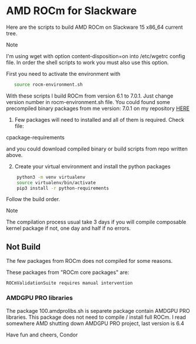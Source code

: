 # AMD ROCm for Slackware

Here are the scripts to build AMD ROCm on Slackware 15 x86_64 current tree.

>[!NOTE]
> I'm using wget with option content-disposition=on into /etc/wgetrc config file.
> In order the shell scripts to work you must also use this option.

First you need to activate the environment with

```bash
   source rocm-environment.sh
```

With these scripts I build ROCm from version 6.1 to 7.0.1. Just change
version number in rocm-environment.sh file. You could found some precompiled
binary packages from me version: 7.0.1 on my repository [HERE](https://www.ixip.net/rocm/)

1. Few packages will need to installed and all of them is required. Check file:

cpackage-requirements

and you could download compiled binary or build scripts from repo written above.

2. Create your virtual environment and install the python packages

```bash
    python3 -m venv virtualenv
    source virtualenv/bin/activate
    pip3 install -r python-requirements
```

Follow the build order.

>[!NOTE]
>
> The compilation process usual take 3 days if you will compile composable kernel package
> if not, one day and half if no errors.


## Not Build

The few packages from ROCm does not compiled for some reasons.

These packages from "ROCm core packages" are:
```
ROCmValidationSuite requires manual intervention
```

### AMDGPU PRO libraries

The package 100.amdprolibs.sh is separete package contain AMDGPU PRO libraries.
This package does not need to compile / install full ROCm.
I read somewhere AMD shutting down AMDGPU PRO project, last version is 6.4

Have fun and cheers,
Condor
